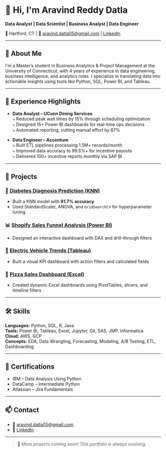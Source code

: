 # 👋 Hi, I'm Aravind Reddy Datla

**Data Analyst | Data Scientist | Business Analyst | Data Engineer**

📍 Hartford, CT | 📧 aravind.datla05@gmail.com | [LinkedIn](https://www.linkedin.com/in/aravind-reddy-datla)

---

## 🧠 About Me

I'm a Master’s student in Business Analytics & Project Management at the University of Connecticut, with 4 years of experience in data engineering, business intelligence, and analytics roles. I specialize in translating data into actionable insights using tools like Python, SQL, Power BI, and Tableau.

---

## 💼 Experience Highlights

- **Data Analyst – UConn Dining Services**  
  ⤷ Reduced peak wait times by 15% through scheduling optimization  
  ⤷ Designed 15+ Power BI dashboards for real-time ops decisions  
  ⤷ Automated reporting, cutting manual effort by 87%

- **Data Engineer – Accenture**  
  ⤷ Built ETL pipelines processing 1.5M+ records/month  
  ⤷ Improved data accuracy to 99.5%+ for incentive payouts  
  ⤷ Delivered 100+ incentive reports monthly via SAP BI

---

## 🚀 Projects

### 🔬 [Diabetes Diagnosis Prediction (KNN)](knn-diabetes-diagnosis)
- Built a KNN model with **91.7% accuracy**
- Used StandardScaler, ANOVA, and `GridSearchCV` for hyperparameter tuning

### 📊 [Shopify Sales Funnel Analysis (Power BI)](shopify-sales-powerbi)
- Designed an interactive dashboard with DAX and drill-through filters

### 🚗 [Electric Vehicle Trends (Tableau)](ev-trends-tableau)
- Built a visual KPI dashboard with action filters and calculated fields
  
### 🍕 [Pizza Sales Dashboard (Excel)](pizza-sales-excel-dashboard)
- Created dynamic Excel dashboards using PivotTables, slicers, and timeline filters

---

## 🛠️ Skills

**Languages:** Python, SQL, R, Java  
**Tools:** Power BI, Tableau, Excel, Jupyter, Git, SAS, JMP, Informatica  
**Cloud:** AWS, GCP  
**Concepts:** EDA, Data Wrangling, Forecasting, Modeling, A/B Testing, ETL, Dashboarding

---

## 📜 Certifications

- IBM – Data Analysis Using Python  
- DataCamp – Intermediate Python  
- Atlassian – Jira Fundamentals

---

## 📫 Contact

- 📧 aravind.datla05@gmail.com  
- 💼 [LinkedIn](https://www.linkedin.com/in/aravind-reddy-datla)

---

> 🔄 *More projects coming soon! This portfolio is always evolving.*
